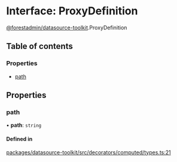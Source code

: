 # Interface: ProxyDefinition

[@forestadmin/datasource-toolkit](../wiki/@forestadmin.datasource-toolkit).ProxyDefinition

## Table of contents

### Properties

- [path](../wiki/@forestadmin.datasource-toolkit.ProxyDefinition#path)

## Properties

### path

• **path**: `string`

#### Defined in

[packages/datasource-toolkit/src/decorators/computed/types.ts:21](https://github.com/ForestAdmin/agent-nodejs/blob/4dc29e4/packages/datasource-toolkit/src/decorators/computed/types.ts#L21)
